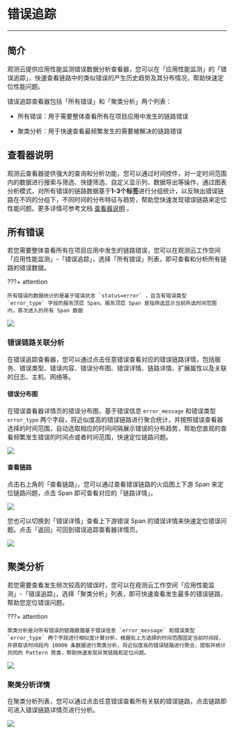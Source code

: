 # 错误追踪
---

## 简介

观测云提供应用性能监测错误数据分析查看器，您可以在「应用性能监测」的「错误追踪」，快速查看链路中的类似错误的产生历史趋势及其分布情况，帮助快速定位性能问题。

错误追踪查看器包括「所有错误」和「聚类分析」两个列表：

- 所有错误：用于需要整体查看所有在项目应用中发生的链路错误

- 聚类分析：用于快速查看最频繁发生的需要被解决的链路错误

## 查看器说明

观测云查看器提供强大的查询和分析功能，您可以通过时间控件，对一定时间范围内的数据进行搜索与筛选、快捷筛选、自定义显示列、数据导出等操作，通过图表分析模式，对所有错误的链路数据基于**1-3个标签**进行分组统计，以反映出错误链路在不同的分组下，不同时间的分布特征与趋势，帮助您快速发现错误链路来定位性能问题。更多详情可参考文档 [查看器说明](../getting-started/necessary-for-beginners/explorer-search.md) 。

## 所有错误

若您需要整体查看所有在项目应用中发生的链路错误，您可以在观测云工作空间「应用性能监测」-「错误追踪」，选择「所有错误」列表，即可查看和分析所有链路的错误数据。

???+ attention

    所有错误的数据统计的是基于错误状态 `status=error` ，且含有错误类型 `error_type` 字段的服务顶层 Span。服务顶层 Span 是指筛选显示当前所选时间范围内，首次进入的所有 Span 数据

![](img/1.apm_error_12.png)

### 错误链路关联分析

在错误追踪查看器，您可以通过点击任意错误查看对应的错误链路详情，包括服务、错误类型、错误内容、错误分布图、错误详情、链路详情、扩展属性以及关联的日志、主机、网络等。

#### 错误分布图

在错误查看器详情页的错误分布图，基于错误信息 `error_message` 和错误类型 `error_type` 两个字段，将近似度高的错误链路进行聚合统计，并按照错误查看器选择的时间范围，自动选取相应的时间间隔展示错误的分布趋势，帮助您直观的查看频繁发生错误的时间点或者时间范围，快速定位链路问题。

![](img/1.apm_error_11.1.png)



#### 查看链路

点击右上角的「查看链路」，您可以通过查看错误链路的火焰图上下游 Span 来定位链路问题，点击 Span 即可查看对应的「链路详情」。

![](img/1.apm_error_13.png)

您也可以切换到「错误详情」查看上下游错误 Span 的错误详情来快速定位错误问题。点击「返回」可回到错误追踪查看器详情页。

![](img/1.apm_error_14.png)

## 聚类分析

若您需要查看发生频次较高的错误时，您可以在观测云工作空间「应用性能监测」-「错误追踪」，选择「聚类分析」列表，即可快速查看发生最多的错误链路，帮助您定位错误问题。

???+ attention

    聚类分析是对所有错误的链路数据基于错误信息 `error_message` 和错误类型 `error_type` 两个字段进行相似度计算分析，根据右上方选择的时间范围固定当前时间段，并获取该时间段内 10000 条数据进行聚类分析，将近似度高的错误链路进行聚合，提取并统计共同的 Pattern 聚类，帮助快速发现异常链路和定位问题。

![](img/1.apm_error_10.0.png)



### 聚类分析详情

在聚类分析列表，您可以通过点击任意错误查看所有关联的错误链路，点击链路即可进入错误链路详情页进行分析。

![](img/1.apm_error_10.png)

